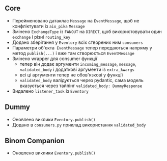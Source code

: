 ## Core

- Перейменовано датаклас `Message` на `EventMessage`, щоб не конфліктувати із `aio_pika` `Message`
- Змінено `ExchangeType` із `FANOUT` на `DIRECT`, щоб використовувати один `exchange` і різні `routing_key`
- Додано зберігання у `Eventory` всіх створених ним `consumers`
- Параметри об'єкта` EventMessage` тепер передаються напряму у метод `publish(...)` і вже там створюється `EventMessage`
- Змінено wrapper для consumer функції
    - тепер він додає аргументи `incoming_message`, `message`, `validated_body` і додаткові аргументи із `extra_kwargs`
    - всі ці аргументи тепер не обов'язкові у функції
    - `validated_body` валідується через pydantic, сама модель вказується через тайпінг `validated_body: DummyResponse`
- Видалено `listener_task` із `Eventory`

## Dummy

- Оновлено виклики `Eventory.publish()`
- Додано в `consumers.py` приклад використання `validated_body`

## Binom Companion

- Оновлено виклики `Eventory.publish()`
